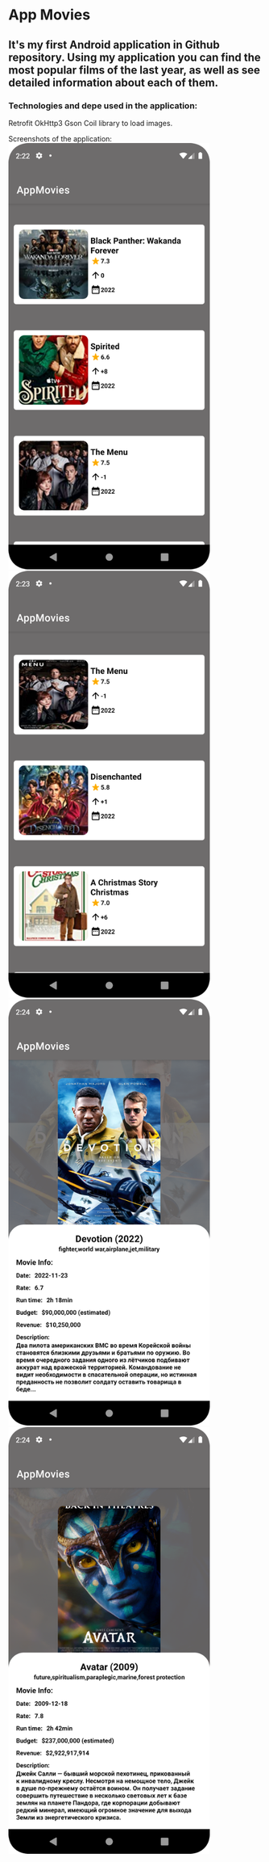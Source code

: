 # App Movies

## It's my first Android application in Github repository. Using my application you can find the most popular films of the last year, as well as see detailed information about each of them.

### Technologies and depe used in the application: 
Retrofit 
OkHttp3
Gson
Coil library to load images. 



Screenshots of the application:
<img src="https://github.com/Safin717/MovieApp/blob/main/1.png" width="400">
<img src="https://github.com/Safin717/MovieApp/blob/main/2.png" width="400">
<img src="https://github.com/Safin717/MovieApp/blob/main/3.png" width="400">
<img src="https://github.com/Safin717/MovieApp/blob/main/4.png" width="400">



